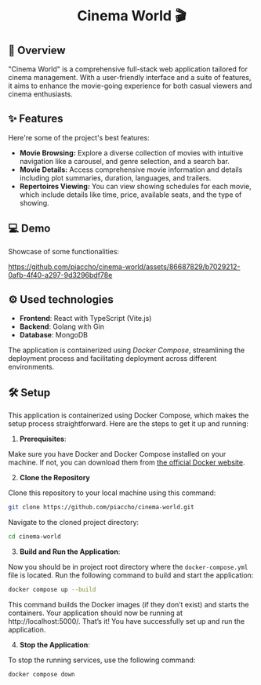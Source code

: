 <h1 align="center" id="title">Cinema World 🎬</h1>

<div id="overview" />
  
## 🔎 Overview  
<p id="description">"Cinema World" is a comprehensive full-stack web application tailored for cinema management. With a user-friendly interface and a suite of features, it aims to enhance the movie-going experience for both casual viewers and cinema enthusiasts.</p>

<div id="features" />

## ✨ Features 

Here're some of the project's best features:

-   **Movie Browsing:** Explore a diverse collection of movies with intuitive navigation like a carousel, and genre selection, and a search bar.
-   **Movie Details:** Access comprehensive movie information and details including plot summaries, duration, languages, and trailers.
-   **Repertoires Viewing:** You can view showing schedules for each movie, which include details like time, price, available seats, and the type of showing.

<div id="demo" />

## 💻 Demo

Showcase of some functionalities:

https://github.com/piaccho/cinema-world/assets/86687829/b7029212-0afb-4f40-a297-9d3296bdf78e

<div id="used-technologies" />

## ⚙️ Used technologies


- **Frontend**: React with TypeScript (Vite.js)
- **Backend**: Golang with Gin
- **Database**: MongoDB

The application is containerized using <i>Docker Compose</i>, streamlining the deployment process and facilitating deployment across different environments.


<div id="setup" />

## 🛠️ Setup 

This application is containerized using Docker Compose, which makes the setup process straightforward. Here are the steps to get it up and running:

1. **Prerequisites**: 

Make sure you have Docker and Docker Compose installed on your machine. If not, you can download them from [the official Docker website](https://docs.docker.com/get-docker/).

2. **Clone the Repository**

Clone this repository to your local machine using this command:
```bash
git clone https://github.com/piaccho/cinema-world.git
```
Navigate to the cloned project directory:
```bash
cd cinema-world
```

3. **Build and Run the Application**: 

Now you should be in project root directory where the `docker-compose.yml` file is located. Run the following command to build and start the application:

```bash
docker compose up --build
```

This command builds the Docker images (if they don’t exist) and starts the containers. Your application should now be running at  http://localhost:5000/. That’s it! You have successfully set up and run the application.

4.  **Stop the Application**: 

To stop the running services, use the following command:

```bash
docker compose down
```
